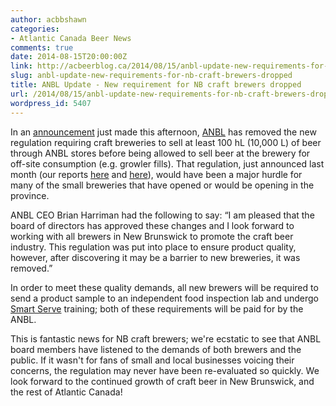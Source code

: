 ```yaml
---
author: acbbshawn
categories:
- Atlantic Canada Beer News
comments: true
date: 2014-08-15T20:00:00Z
link: http://acbeerblog.ca/2014/08/15/anbl-update-new-requirements-for-nb-craft-brewers-dropped/
slug: anbl-update-new-requirements-for-nb-craft-brewers-dropped
title: ANBL Update - New requirement for NB craft brewers dropped
url: /2014/08/15/anbl-update-new-requirements-for-nb-craft-brewers-dropped/
wordpress_id: 5407
---
```


In an [announcement](http://www2.gnb.ca/content/gnb/en/news/news_release.2014.08.1065.html) just made this afternoon, [ANBL](http://nbliquor.com/) has removed the new regulation requiring craft breweries to sell at least 100 hL (10,000 L) of beer through ANBL stores before being allowed to sell beer at the brewery for off-site consumption (e.g. growler fills). That regulation, just announced last month (our reports [here](http://atlanticcanadabeerblog.wordpress.com/2014/07/18/friday-wrap-up-20140718/) and [here](http://atlanticcanadabeerblog.wordpress.com/2014/07/25/friday-wrap-up-20140725/)), would have been a major hurdle for many of the small breweries that have opened or would be opening in the province.

ANBL CEO Brian Harriman had the following to say: “I am pleased that the board of directors has approved these changes and I look forward to working with all brewers in New Brunswick to promote the craft beer industry. This regulation was put into place to ensure product quality, however, after discovering it may be a barrier to new breweries, it was removed.”

In order to meet these quality demands, all new brewers will be required to send a product sample to an independent food inspection lab and undergo [Smart Serve](https://www.smartserve.ca/) training; both of these requirements will be paid for by the ANBL.

This is fantastic news for NB craft brewers; we're ecstatic to see that ANBL board members have listened to the demands of both brewers and the public. If it wasn't for fans of small and local businesses voicing their concerns, the regulation may never have been re-evaluated so quickly. We look forward to the continued growth of craft beer in New Brunswick, and the rest of Atlantic Canada!
